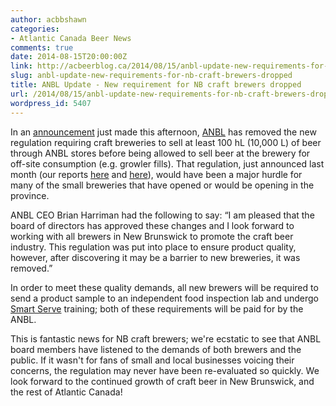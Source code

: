 ```yaml
---
author: acbbshawn
categories:
- Atlantic Canada Beer News
comments: true
date: 2014-08-15T20:00:00Z
link: http://acbeerblog.ca/2014/08/15/anbl-update-new-requirements-for-nb-craft-brewers-dropped/
slug: anbl-update-new-requirements-for-nb-craft-brewers-dropped
title: ANBL Update - New requirement for NB craft brewers dropped
url: /2014/08/15/anbl-update-new-requirements-for-nb-craft-brewers-dropped/
wordpress_id: 5407
---
```


In an [announcement](http://www2.gnb.ca/content/gnb/en/news/news_release.2014.08.1065.html) just made this afternoon, [ANBL](http://nbliquor.com/) has removed the new regulation requiring craft breweries to sell at least 100 hL (10,000 L) of beer through ANBL stores before being allowed to sell beer at the brewery for off-site consumption (e.g. growler fills). That regulation, just announced last month (our reports [here](http://atlanticcanadabeerblog.wordpress.com/2014/07/18/friday-wrap-up-20140718/) and [here](http://atlanticcanadabeerblog.wordpress.com/2014/07/25/friday-wrap-up-20140725/)), would have been a major hurdle for many of the small breweries that have opened or would be opening in the province.

ANBL CEO Brian Harriman had the following to say: “I am pleased that the board of directors has approved these changes and I look forward to working with all brewers in New Brunswick to promote the craft beer industry. This regulation was put into place to ensure product quality, however, after discovering it may be a barrier to new breweries, it was removed.”

In order to meet these quality demands, all new brewers will be required to send a product sample to an independent food inspection lab and undergo [Smart Serve](https://www.smartserve.ca/) training; both of these requirements will be paid for by the ANBL.

This is fantastic news for NB craft brewers; we're ecstatic to see that ANBL board members have listened to the demands of both brewers and the public. If it wasn't for fans of small and local businesses voicing their concerns, the regulation may never have been re-evaluated so quickly. We look forward to the continued growth of craft beer in New Brunswick, and the rest of Atlantic Canada!
